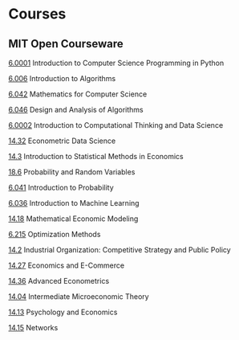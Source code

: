# Courses

## MIT Open Courseware


[6.0001](https://ocw.mit.edu/courses/electrical-engineering-and-computer-science/6-0001-introduction-to-computer-science-and-programming-in-python-fall-2016/)      Introduction to Computer Science Programming in Python

[6.006](https://ocw.mit.edu/courses/electrical-engineering-and-computer-science/6-006-introduction-to-algorithms-fall-2011/)	Introduction to Algorithms

[6.042](https://ocw.mit.edu/courses/electrical-engineering-and-computer-science/6-042j-mathematics-for-computer-science-spring-2015/)	Mathematics for Computer Science

[6.046](https://ocw.mit.edu/courses/electrical-engineering-and-computer-science/6-046j-design-and-analysis-of-algorithms-spring-2015/)	Design and Analysis of Algorithms

[6.0002](https://ocw.mit.edu/courses/electrical-engineering-and-computer-science/6-0002-introduction-to-computational-thinking-and-data-science-fall-2016/)	Introduction to Computational Thinking and Data Science

[14.32](https://ocw.mit.edu/courses/economics/14-32-econometrics-spring-2007/)	Econometric Data Science

[14.3](https://ocw.mit.edu/courses/economics/14-30-introduction-to-statistical-methods-in-economics-spring-2009/)	Introduction to Statistical Methods in Economics

[18.6](https://ocw.mit.edu/courses/mathematics/18-600-probability-and-random-variables-fall-2019)	Probability and Random Variables

[6.041](https://ocw.mit.edu/courses/electrical-engineering-and-computer-science/6-041-probabilistic-systems-analysis-and-applied-probability-fall-2010)	Introduction to Probability

[6.036](https://ocw.mit.edu/courses/electrical-engineering-and-computer-science/6-036-introduction-to-machine-learning-fall-2020)	Introduction to Machine Learning

[14.18](https://ocw.mit.edu/courses/economics/14-05-intermediate-macroeconomics-spring-2013)	Mathematical Economic Modeling

[6.215](https://ocw.mit.edu/courses/sloan-school-of-management/15-093j-optimization-methods-fall-2009)	Optimization Methods

[14.2](https://ocw.mit.edu/courses/economics/14-20-industrial-organization-and-public-policy-spring-2003)	Industrial Organization: Competitive Strategy and Public Policy

[14.27](https://ocw.mit.edu/courses/economics/14-27-economics-and-e-commerce-fall-2014)	Economics and E-Commerce

[14.36](https://ocw.mit.edu/courses/economics/14-387-applied-econometrics-mostly-harmless-big-data-fall-2014)	Advanced Econometrics

[14.04](https://ocw.mit.edu/courses/economics/14-12-economic-applications-of-game-theory-fall-2012)	Intermediate Microeconomic Theory

[14.13](https://ocw.mit.edu/courses/economics/14-13-economics-and-psychology-spring-2004)	Psychology and Economics

[14.15](https://ocw.mit.edu/courses/economics/14-16-strategy-and-information-spring-2016)	Networks
